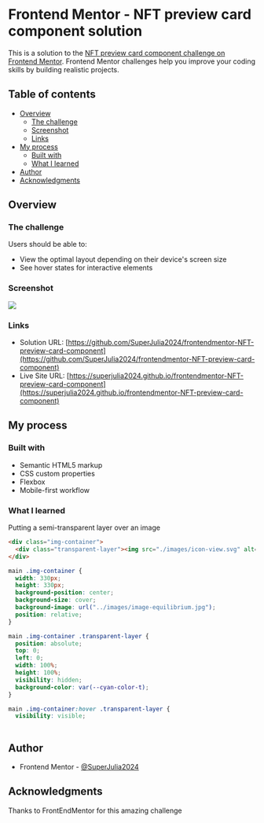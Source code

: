 # Frontend Mentor - NFT preview card component solution

This is a solution to the [NFT preview card component challenge on Frontend Mentor](https://www.frontendmentor.io/challenges/nft-preview-card-component-SbdUL_w0U). Frontend Mentor challenges help you improve your coding skills by building realistic projects. 

## Table of contents

- [Overview](#overview)
  - [The challenge](#the-challenge)
  - [Screenshot](#screenshot)
  - [Links](#links)
- [My process](#my-process)
  - [Built with](#built-with)
  - [What I learned](#what-i-learned)
- [Author](#author)
- [Acknowledgments](#acknowledgments)

## Overview

### The challenge

Users should be able to:

- View the optimal layout depending on their device's screen size
- See hover states for interactive elements

### Screenshot

![](./screenshot.jpg)

### Links

- Solution URL: [https://github.com/SuperJulia2024/frontendmentor-NFT-preview-card-component](https://github.com/SuperJulia2024/frontendmentor-NFT-preview-card-component)
- Live Site URL: [https://superjulia2024.github.io/frontendmentor-NFT-preview-card-component](https://superjulia2024.github.io/frontendmentor-NFT-preview-card-component)

## My process

### Built with

- Semantic HTML5 markup
- CSS custom properties
- Flexbox
- Mobile-first workflow

### What I learned

Putting a semi-transparent layer over an image

```html
<div class="img-container">
  <div class="transparent-layer"><img src="./images/icon-view.svg" alt="View icon"></div>
</div>
```
```css
main .img-container {
  width: 330px;
  height: 330px;
  background-position: center;
  background-size: cover;
  background-image: url("../images/image-equilibrium.jpg");
  position: relative;
}

main .img-container .transparent-layer {
  position: absolute;
  top: 0;
  left: 0;
  width: 100%;
  height: 100%;
  visibility: hidden;
  background-color: var(--cyan-color-t);
}

main .img-container:hover .transparent-layer {
  visibility: visible;
  
```

## Author

- Frontend Mentor - [@SuperJulia2024](https://www.frontendmentor.io/profile/SuperJulia2024)

## Acknowledgments

Thanks to FrontEndMentor for this amazing challenge
